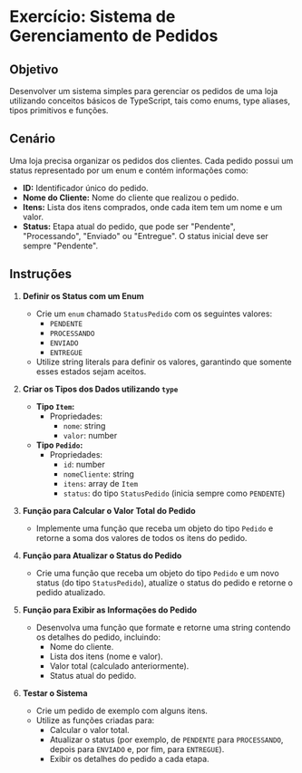 # Exercício: Sistema de Gerenciamento de Pedidos

## Objetivo
Desenvolver um sistema simples para gerenciar os pedidos de uma loja utilizando conceitos básicos de TypeScript, tais como enums, type aliases, tipos primitivos e funções.

## Cenário
Uma loja precisa organizar os pedidos dos clientes. Cada pedido possui um status representado por um enum e contém informações como:
- **ID:** Identificador único do pedido.
- **Nome do Cliente:** Nome do cliente que realizou o pedido.
- **Itens:** Lista dos itens comprados, onde cada item tem um nome e um valor.
- **Status:** Etapa atual do pedido, que pode ser "Pendente", "Processando", "Enviado" ou "Entregue". O status inicial deve ser sempre "Pendente".

## Instruções

1. **Definir os Status com um Enum**
   - Crie um `enum` chamado `StatusPedido` com os seguintes valores:
     - `PENDENTE`
     - `PROCESSANDO`
     - `ENVIADO`
     - `ENTREGUE`
   - Utilize string literals para definir os valores, garantindo que somente esses estados sejam aceitos.

2. **Criar os Tipos dos Dados utilizando `type`**
   - **Tipo `Item`:**
     - Propriedades:
       - `nome`: string
       - `valor`: number
   - **Tipo `Pedido`:**
     - Propriedades:
       - `id`: number
       - `nomeCliente`: string
       - `itens`: array de `Item`
       - `status`: do tipo `StatusPedido` (inicia sempre como `PENDENTE`)

3. **Função para Calcular o Valor Total do Pedido**
   - Implemente uma função que receba um objeto do tipo `Pedido` e retorne a soma dos valores de todos os itens do pedido.

4. **Função para Atualizar o Status do Pedido**
   - Crie uma função que receba um objeto do tipo `Pedido` e um novo status (do tipo `StatusPedido`), atualize o status do pedido e retorne o pedido atualizado.

5. **Função para Exibir as Informações do Pedido**
   - Desenvolva uma função que formate e retorne uma string contendo os detalhes do pedido, incluindo:
     - Nome do cliente.
     - Lista dos itens (nome e valor).
     - Valor total (calculado anteriormente).
     - Status atual do pedido.

6. **Testar o Sistema**
   - Crie um pedido de exemplo com alguns itens.
   - Utilize as funções criadas para:
     - Calcular o valor total.
     - Atualizar o status (por exemplo, de `PENDENTE` para `PROCESSANDO`, depois para `ENVIADO` e, por fim, para `ENTREGUE`).
     - Exibir os detalhes do pedido a cada etapa.
